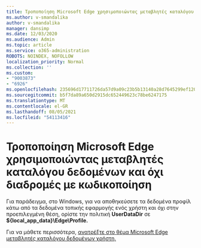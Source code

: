 ```yaml
---
title: Τροποποίηση Microsoft Edge χρησιμοποιώντας μεταβλητές καταλόγου δεδομένων και όχι διαδρομές με κωδικοποίηση
ms.author: v-smandalika
author: v-smandalika
manager: dansimp
ms.date: 12/03/2020
ms.audience: Admin
ms.topic: article
ms.service: o365-administration
ROBOTS: NOINDEX, NOFOLLOW
localization_priority: Normal
ms.collection: ''
ms.custom:
- "9003873"
- "6926"
ms.openlocfilehash: 235696d17711726da57d9a09c23b5b13140a28d7645299ef120a4b2c7b395c5e
ms.sourcegitcommit: b5f7da89a650d2915dc652449623c78be6247175
ms.translationtype: MT
ms.contentlocale: el-GR
ms.lasthandoff: 08/05/2021
ms.locfileid: "54113416"
---
```

# <a name="modify-microsoft-edge-by-using-data-directory-variables-rather-than-hardcoded-paths"></a>Τροποποίηση Microsoft Edge χρησιμοποιώντας μεταβλητές καταλόγου δεδομένων και όχι διαδρομές με κωδικοποίηση

Για παράδειγμα, στο Windows, για να αποθηκεύσετε τα δεδομένα προφίλ κάτω από τα δεδομένα τοπικής εφαρμογής ενός χρήστη και όχι στην προεπιλεγμένη θέση, ορίστε την πολιτική **UserDataDir** σε **${local_app_data}\Edge\Profile.** 

Για να μάθετε περισσότερα, [ανατρέξτε στο θέμα Microsoft Edge μεταβλητές καταλόγου δεδομένων χρήστη.](https://docs.microsoft.com/deployedge/edge-learnmore-create-user-directory-vars)